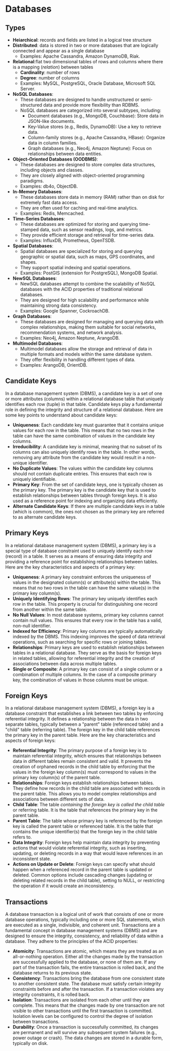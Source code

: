 # Databases

## Types
- **Heiarchical**: records and fields are listed in a logical tree structure
- **Distributed**: data is stored in two or more databases that are logically connected and appear
  as a single database
  - Examples: Apache Cassandra, Amazon DynamoDB, Riak.
- **Relational**:flat two dimensional tables of rows and columns where there is a mapping (_relation_)
  between tables
  - **Cardinality**: number of rows
  - **Degree**: number of columns
  - Examples: MySQL, PostgreSQL, Oracle Database, Microsoft SQL Server.
- **NoSQL Databases**:
  - These databases are designed to handle unstructured or semi-structured data and provide more flexibility than RDBMS.
  - NoSQL databases are categorized into several subtypes, including:
    - Document databases (e.g., MongoDB, Couchbase): Store data in JSON-like documents.
    - Key-Value stores (e.g., Redis, DynamoDB): Use a key to retrieve data.
    - Column-family stores (e.g., Apache Cassandra, HBase): Organize data in column families.
    - Graph databases (e.g., Neo4j, Amazon Neptune): Focus on relationships between data entities.
- **Object-Oriented Databases (OODBMS)**:
  - These databases are designed to store complex data structures, including objects and classes.
  - They are closely aligned with object-oriented programming paradigms.
  - Examples: db4o, ObjectDB.
- **In-Memory Databases**:
  - These databases store data in memory (RAM) rather than on disk for extremely fast data access.
  - They are often used for caching and real-time analytics.
  - Examples: Redis, Memcached.
- **Time-Series Databases**:
  - These databases are optimized for storing and querying time-stamped data, such as sensor readings, logs, and metrics.
  - They provide efficient storage and retrieval for time-series data.
  - Examples: InfluxDB, Prometheus, OpenTSDB.
- **Spatial Databases**:
  - Spatial databases are specialized for storing and querying geographic or spatial data, such as maps, GPS coordinates, and shapes.
  - They support spatial indexing and spatial operations.
  - Examples: PostGIS (extension for PostgreSQL), MongoDB Spatial.
- **NewSQL Databases**:
  - NewSQL databases attempt to combine the scalability of NoSQL databases with the ACID properties of traditional relational databases.
  - They are designed for high scalability and performance while maintaining strong data consistency.
  - Examples: Google Spanner, CockroachDB.
- **Graph Databases**:
  - These databases are designed for managing and querying data with complex relationships, making them suitable for social networks, recommendation systems, and network analysis.
  - Examples: Neo4j, Amazon Neptune, ArangoDB.
- **Multimodel Databases**:
  - Multimodel databases allow the storage and retrieval of data in multiple formats and models within the same database system.
  - They offer flexibility in handling different types of data.
  - Examples: ArangoDB, OrientDB.
 
## Candidate Keys
In a database management system (DBMS), a candidate key is a set of one or more attributes (columns) within a relational database table that uniquely identifies each row (tuple) in that table. Candidate keys play a fundamental role in defining the integrity and structure of a relational database. Here are some key points to understand about candidate keys:

- **Uniqueness**: Each candidate key must guarantee that it contains unique values for each row in the table. This means that no two rows in the table can have the same combination of values in the candidate key columns.
- **Irreducibility**: A candidate key is minimal, meaning that no subset of its columns can also uniquely identify rows in the table. In other words, removing any attribute from the candidate key would result in a non-unique identifier.
- **No Duplicate Values**: The values within the candidate key columns should not contain duplicate entries. This ensures that each row is uniquely identifiable.
- **Primary Key**: From the set of candidate keys, one is typically chosen as the primary key. The primary key is the candidate key that is used to establish relationships between tables through foreign keys. It is also used as a reference point for indexing and organizing data efficiently.
- **Alternate Candidate Keys**: If there are multiple candidate keys in a table (which is common), the ones not chosen as the primary key are referred to as alternate candidate keys.

## Primary Keys
In a relational database management system (DBMS), a primary key is a special type of database constraint used to uniquely identify each row (record) in a table. It serves as a means of ensuring data integrity and providing a reference point for establishing relationships between tables. Here are the key characteristics and aspects of a primary key:

- **Uniqueness**: A primary key constraint enforces the uniqueness of values in the designated column(s) or attribute(s) within the table. This means that no two rows in the table can have the same value(s) in the primary key column(s).
- **Uniquely Identifying Rows**: The primary key uniquely identifies each row in the table. This property is crucial for distinguishing one record from another within the same table.
- **No Null Values**: In most database systems, primary key columns cannot contain null values. This ensures that every row in the table has a valid, non-null identifier.
- **Indexed for Efficiency**: Primary key columns are typically automatically indexed by the DBMS. This indexing improves the speed of data retrieval operations, such as searching for specific rows or joining tables.
- **Relationships**: Primary keys are used to establish relationships between tables in a relational database. They serve as the basis for foreign keys in related tables, allowing for referential integrity and the creation of associations between data across multiple tables.
- **Single or Composite**: A primary key can consist of a single column or a combination of multiple columns. In the case of a composite primary key, the combination of values in those columns must be unique.


## Foreign Keys
In a relational database management system (DBMS), a foreign key is a database constraint that establishes a link between two tables by enforcing referential integrity. It defines a relationship between the data in two separate tables, typically between a "parent" table (referenced table) and a "child" table (referring table). The foreign key in the child table references the primary key in the parent table. Here are the key characteristics and aspects of foreign keys:

- **Referential Integrity**: The primary purpose of a foreign key is to maintain referential integrity, which ensures that relationships between data in different tables remain consistent and valid. It prevents the creation of orphaned records in the child table by enforcing that the values in the foreign key column(s) must correspond to values in the primary key column(s) of the parent table.
- **Relationships**: Foreign keys establish relationships between tables. They define how records in the child table are associated with records in the parent table. This allows you to model complex relationships and associations between different sets of data.
- **Child Table**: The table _containing the foreign key is called the child table_ or referring table. It is the table that references the primary key in the parent table.
- **Parent Table**: The table whose primary key is referenced by the foreign key is called the parent table or referenced table. It is the table that contains the unique identifier(s) that the foreign key in the child table refers to.
- **Data Integrity**: Foreign keys help maintain data integrity by preventing actions that would violate referential integrity, such as inserting, updating, or deleting records in a way that would leave references in an inconsistent state.
- **Actions on Update or Delete**: Foreign keys can specify what should happen when a referenced record in the parent table is updated or deleted. Common options include cascading changes (updating or deleting related records in the child table), setting to NULL, or restricting the operation if it would create an inconsistency.

## Transactions
A database transaction is a logical unit of work that consists of one or more database operations, typically including one or more SQL statements, which are executed as a single, indivisible, and coherent unit. Transactions are a fundamental concept in database management systems (DBMS) and are designed to ensure the integrity, consistency, and reliability of data within a database. They adhere to the principles of the ACID properties:

- **Atomicity**: Transactions are atomic, which means they are treated as an all-or-nothing operation. Either all the changes made by the transaction are successfully applied to the database, or none of them are. If any part of the transaction fails, the entire transaction is rolled back, and the database returns to its previous state.
- **Consistency**: Transactions bring the database from one consistent state to another consistent state. The database must satisfy certain integrity constraints before and after the transaction. If a transaction violates any integrity constraints, it is rolled back.
- **Isolation**: Transactions are isolated from each other until they are complete. This means that the changes made by one transaction are not visible to other transactions until the first transaction is committed. Isolation levels can be configured to control the degree of isolation between transactions.
- **Durability**: Once a transaction is successfully committed, its changes are permanent and will survive any subsequent system failures (e.g., power outage or crash). The data changes are stored in a durable form, typically on disk.
